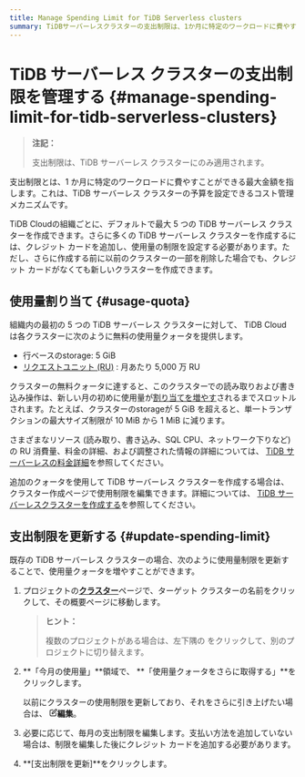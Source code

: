 ```yaml
---
title: Manage Spending Limit for TiDB Serverless clusters
summary: TiDBサーバーレスクラスターの支出制限は、1か月に特定のワークロードに費やすことができる最大金額を指します。組織ごとに最大5つのクラスターを作成できますが、追加のクラスターを作成するにはクレジットカードを追加し、使用量の制限を設定する必要があります。クラスターの無料クォータに達すると、新しい月の初めに使用量が割り当てを増やすまでスロットルされます。既存のクラスターの使用量制限を更新することで、使用量クォータを増やすことができます。
---
```


# TiDB サーバーレス クラスターの支出制限を管理する {#manage-spending-limit-for-tidb-serverless-clusters}

> **注記：**
>
> 支出制限は、TiDB サーバーレス クラスターにのみ適用されます。

支出制限とは、1 か月に特定のワークロードに費やすことができる最大金額を指します。これは、TiDB サーバーレス クラスターの予算を設定できるコスト管理メカニズムです。

TiDB Cloudの組織ごとに、デフォルトで最大 5 つの TiDB サーバーレス クラスターを作成できます。さらに多くの TiDB サーバーレス クラスターを作成するには、クレジット カードを追加し、使用量の制限を設定する必要があります。ただし、さらに作成する前に以前のクラスターの一部を削除した場合でも、クレジット カードがなくても新しいクラスターを作成できます。

## 使用量割り当て {#usage-quota}

組織内の最初の 5 つの TiDB サーバーレス クラスターに対して、 TiDB Cloud は各クラスターに次のように無料の使用量クォータを提供します。

-   行ベースのstorage: 5 GiB
-   [リクエストユニット (RU)](/tidb-cloud/tidb-cloud-glossary.md#request-unit) : 月あたり 5,000 万 RU

クラスターの無料クォータに達すると、このクラスターでの読み取りおよび書き込み操作は、新しい月の初めに使用量が[割り当てを増やす](#update-spending-limit)されるまでスロットルされます。たとえば、クラスターのstorageが 5 GiB を超えると、単一トランザクションの最大サイズ制限が 10 MiB から 1 MiB に減ります。

さまざまなリソース (読み取り、書き込み、SQL CPU、ネットワーク下りなど) の RU 消費量、料金の詳細、および調整された情報の詳細については、 [TiDB サーバーレスの料金詳細](https://www.pingcap.com/tidb-cloud-serverless-pricing-details)を参照してください。

追加のクォータを使用して TiDB サーバーレス クラスターを作成する場合は、クラスター作成ページで使用制限を編集できます。詳細については、 [TiDB サーバーレスクラスターを作成する](/tidb-cloud/create-tidb-cluster-serverless.md)を参照してください。

## 支出制限を更新する {#update-spending-limit}

既存の TiDB サーバーレス クラスターの場合、次のように使用量制限を更新することで、使用量クォータを増やすことができます。

1.  プロジェクトの[**クラスター**](https://tidbcloud.com/console/clusters)ページで、ターゲット クラスターの名前をクリックして、その概要ページに移動します。

    > **ヒント：**
    >
    > 複数のプロジェクトがある場合は、<mdsvgicon name="icon-left-projects">左下隅の をクリックして、別のプロジェクトに切り替えます。</mdsvgicon>

2.  **「今月の使用量」**領域で、 **「使用量クォータをさらに取得する」**をクリックします。

    以前にクラスターの使用制限を更新しており、それをさらに引き上げたい場合は、 <svg width="14" height="14" viewBox="0 0 24 24" fill="none" xmlns="http://www.w3.org/2000/svg"><path d="M11 3.99998H6.8C5.11984 3.99998 4.27976 3.99998 3.63803 4.32696C3.07354 4.61458 2.6146 5.07353 2.32698 5.63801C2 6.27975 2 7.11983 2 8.79998V17.2C2 18.8801 2 19.7202 2.32698 20.362C2.6146 20.9264 3.07354 21.3854 3.63803 21.673C4.27976 22 5.11984 22 6.8 22H15.2C16.8802 22 17.7202 22 18.362 21.673C18.9265 21.3854 19.3854 20.9264 19.673 20.362C20 19.7202 20 18.8801 20 17.2V13M7.99997 16H9.67452C10.1637 16 10.4083 16 10.6385 15.9447C10.8425 15.8957 11.0376 15.8149 11.2166 15.7053C11.4184 15.5816 11.5914 15.4086 11.9373 15.0627L21.5 5.49998C22.3284 4.67156 22.3284 3.32841 21.5 2.49998C20.6716 1.67156 19.3284 1.67155 18.5 2.49998L8.93723 12.0627C8.59133 12.4086 8.41838 12.5816 8.29469 12.7834C8.18504 12.9624 8.10423 13.1574 8.05523 13.3615C7.99997 13.5917 7.99997 13.8363 7.99997 14.3255V16Z" stroke="currentColor" stroke-width="2" stroke-linecap="round" stroke-linejoin="round"></path></svg>**編集**。

3.  必要に応じて、毎月の支出制限を編集します。支払い方法を追加していない場合は、制限を編集した後にクレジット カードを追加する必要があります。

4.  **[支出制限を更新]**をクリックします。
